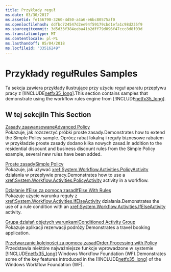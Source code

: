 ```yaml
---
title: Przykłady reguł
ms.date: 03/30/2017
ms.assetid: fe156790-3260-4d50-a4a6-e6bc80575af0
ms.openlocfilehash: ddfbc724547d2ee94f59179cbd1efa1c98d235f9
ms.sourcegitcommit: 3d5d33f384eeba41b2dff79d096f47ccc8d8f03d
ms.translationtype: MT
ms.contentlocale: pl-PL
ms.lasthandoff: 05/04/2018
ms.locfileid: "33516249"
---
```

# <a name="rules-samples"></a><span data-ttu-id="2cc67-102">Przykłady reguł</span><span class="sxs-lookup"><span data-stu-id="2cc67-102">Rules Samples</span></span>
<span data-ttu-id="2cc67-103">Ta sekcja zawiera przykłady ilustrujące przy użyciu reguł aparatu przepływu pracy z [!INCLUDE[netfx35_long](../../../../includes/netfx35-long-md.md)].</span><span class="sxs-lookup"><span data-stu-id="2cc67-103">This section contains samples that demonstrate using the workflow rules engine from [!INCLUDE[netfx35_long](../../../../includes/netfx35-long-md.md)].</span></span>  
  
## <a name="in-this-section"></a><span data-ttu-id="2cc67-104">W tej sekcji</span><span class="sxs-lookup"><span data-stu-id="2cc67-104">In This Section</span></span>  
 [<span data-ttu-id="2cc67-105">Zasady zaawansowane</span><span class="sxs-lookup"><span data-stu-id="2cc67-105">Advanced Policy</span></span>](../../../../docs/framework/windows-workflow-foundation/samples/advanced-policy.md)  
 <span data-ttu-id="2cc67-106">Pokazuje, jak rozszerzyć próbki proste zasady.</span><span class="sxs-lookup"><span data-stu-id="2cc67-106">Demonstrates how to extend the Simple Policy sample.</span></span> <span data-ttu-id="2cc67-107">Oprócz rabat lokalną i reguły biznesowe rabatem w przykładzie proste zasady dodano kilka nowych zasad.</span><span class="sxs-lookup"><span data-stu-id="2cc67-107">In addition to the residential discount and business discount rules from the Simple Policy example, several new rules have been added.</span></span>  
  
 [<span data-ttu-id="2cc67-108">Proste zasady</span><span class="sxs-lookup"><span data-stu-id="2cc67-108">Simple Policy</span></span>](../../../../docs/framework/windows-workflow-foundation/samples/simple-policy.md)  
 <span data-ttu-id="2cc67-109">Pokazuje, jak używać <xref:System.Workflow.Activities.PolicyActivity> działania w przepływie pracy.</span><span class="sxs-lookup"><span data-stu-id="2cc67-109">Demonstrates how to use a <xref:System.Workflow.Activities.PolicyActivity> activity in a workflow.</span></span>  
  
 [<span data-ttu-id="2cc67-110">Działanie IfElse za pomocą zasad</span><span class="sxs-lookup"><span data-stu-id="2cc67-110">IfElse With Rules</span></span>](../../../../docs/framework/windows-workflow-foundation/samples/ifelse-with-rules.md)  
 <span data-ttu-id="2cc67-111">Pokazuje użycie warunku reguły z <xref:System.Workflow.Activities.IfElseActivity> działania.</span><span class="sxs-lookup"><span data-stu-id="2cc67-111">Demonstrates the use of a rule condition with an <xref:System.Workflow.Activities.IfElseActivity> activity.</span></span>  
  
 [<span data-ttu-id="2cc67-112">Grupa działań objętych warunkami</span><span class="sxs-lookup"><span data-stu-id="2cc67-112">Conditioned Activity Group</span></span>](../../../../docs/framework/windows-workflow-foundation/samples/conditioned-activity-group.md)  
 <span data-ttu-id="2cc67-113">Pokazuje aplikacji rezerwacji podróży.</span><span class="sxs-lookup"><span data-stu-id="2cc67-113">Demonstrates a travel booking application.</span></span>  
  
 [<span data-ttu-id="2cc67-114">Przetwarzanie kolejności za pomocą zasad</span><span class="sxs-lookup"><span data-stu-id="2cc67-114">Order Processing with Policy</span></span>](../../../../docs/framework/windows-workflow-foundation/samples/order-processing-with-policy.md)  
 <span data-ttu-id="2cc67-115">Przedstawia niektóre najważniejsze funkcje wprowadzone w systemie [!INCLUDE[netfx35_long](../../../../includes/netfx35-long-md.md)] Windows Workflow Foundation (WF).</span><span class="sxs-lookup"><span data-stu-id="2cc67-115">Demonstrates some of the key features introduced in the [!INCLUDE[netfx35_long](../../../../includes/netfx35-long-md.md)] of the Windows Workflow Foundation (WF).</span></span>
